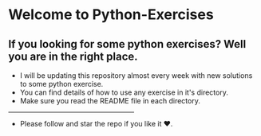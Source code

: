 # Welcome to Python-Exercises
## If you looking for some python exercises? Well you are in the right place.
- I will be updating this repository almost every week with new solutions to some python exercise.
- You can find details of how to use any exercise in it's directory.
- Make sure you read the README file in each directory.
<hr width=50%/>

- Please follow and star the repo if you like it ♥.
